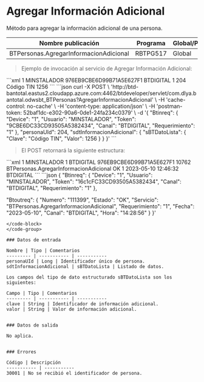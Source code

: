# Agregar Información Adicional 

Método para agregar la información adicional de una persona. 

Nombre publicación | Programa | Global/País 
--------- | ----------- | ----------- 
BTPersonas.AgregarInformacionAdicional | RBTPG517 | Global 

> Ejemplo de invocación al servicio de Agregar Información Adicional: 

<code-group> 
<code-block title="XML" active> 
```xml 
<soapenv:Envelope xmlns:soapenv="http://schemas.xmlsoap.org/soap/envelope/" xmlns:bts="http://uy.com.dlya.bantotal/BTSOA/"> 
   <soapenv:Header/> 
   <soapenv:Body> 
      <bts:BTPersonas.AgregarInformacionAdicional> 
         <bts:Btinreq> 
            <bts:Device>1</bts:Device> 
            <bts:Usuario>MINSTALADOR</bts:Usuario> 
            <bts:Token>976EB9CBE6D99B71A5E627F1</bts:Token> 
            <bts:Canal>BTDIGITAL</bts:Canal> 
            <bts:Requerimiento>1</bts:Requerimiento> 
         </bts:Btinreq> 
         <bts:personaUId>204</bts:personaUId> 
         <bts:sdtInformacionAdicional> 
            <bts:sBTDatoLista> 
               <bts:Clave>Código TIN</bts:Clave> 
               <bts:Valor>1256</bts:Valor> 
            </bts:sBTDatoLista> 
         </bts:sdtInformacionAdicional> 
      </bts:BTPersonas.AgregarInformacionAdicional> 
   </soapenv:Body> 
</soapenv:Envelope> 
``` 
</code-block> 

<code-block title="JSON"> 
```json 
curl -X POST \ 
	'http://btd-bantotal.eastus2.cloudapp.azure.com:4462/btdeveloper/servlet/com.dlya.bantotal.odwsbt_BTPersonas?AgregarInformacionAdicional' \ 
	-H 'cache-control: no-cache' \ 
	-H 'content-type: application/json' \ 
	-H 'postman-token: 52baf1dc-e302-90a6-0de1-24fa234c0379' \ 
	-d '{ 
	"Btinreq": { 
	  "Device": "1", 
	  "Usuario": "MINSTALADOR", 
	  "Token": "9CBE6DC33CD93505A5382434", 
	  "Canal": "BTDIGITAL", 
	  "Requerimiento": "1" 
	}, 
	"personaUId": 204, 
        "sdtInformacionAdicional": { 
          "sBTDatoLista": { 
            "Clave": "Código TIN", 
            "Valor": 1256 
          } 
        } 
}' 
``` 
</code-block> 
</code-group> 

> El POST retornará la siguiente estructura: 

<code-group> 
<code-block title="XML" active> 
```xml 
<SOAP-ENV:Envelope xmlns:SOAP-ENV="http://schemas.xmlsoap.org/soap/envelope/" xmlns:xsd="http://www.w3.org/2001/XMLSchema" xmlns:SOAP-ENC="http://schemas.xmlsoap.org/soap/encoding/" xmlns:xsi="http://www.w3.org/2001/XMLSchema-instance"> 
   <SOAP-ENV:Body> 
      <BTPersonas.AgregarInformacionAdicionalResponse xmlns="http://uy.com.dlya.bantotal/BTSOA/"> 
         <Btinreq> 
            <Device>1</Device> 
            <Usuario>MINSTALADOR</Usuario> 
            <Requerimiento>1</Requerimiento> 
            <Canal>BTDIGITAL</Canal> 
            <Token>976EB9CBE6D99B71A5E627F1</Token> 
         </Btinreq> 
         <Erroresnegocio></Erroresnegocio> 
         <Btoutreq> 
            <Numero>10762</Numero> 
            <Servicio>BTPersonas.AgregarInformacionAdicional</Servicio> 
            <Estado>OK</Estado> 
            <Requerimiento>1</Requerimiento> 
            <Fecha>2023-05-10</Fecha> 
            <Hora>12:46:32</Hora> 
            <Canal>BTDIGITAL</Canal> 
         </Btoutreq> 
      </BTPersonas.AgregarInformacionAdicionalResponse> 
   </SOAP-ENV:Body> 
</SOAP-ENV:Envelope> 
``` 
</code-block> 

<code-block title="JSON"> 
```json 
{ 
   "Btinreq": { 
      "Device": "1", 
      "Usuario": "MINSTALADOR", 
      "Token": "16c1cFC33CD93505A5382434", 
      "Canal": "BTDIGITAL", 
      "Requerimiento": "1" 
   }, 

   "Btoutreq": { 
      "Numero": "111399", 
      "Estado": "OK", 
      "Servicio": "BTPersonas.AgregarInformacionAdicional", 
      "Requerimiento": "1", 
      "Fecha": "2023-05-10", 
      "Canal": "BTDIGITAL", 
      "Hora": "14:28:56" 
   } 
}' 
``` 
</code-block> 
</code-group> 

### Datos de entrada 

Nombre | Tipo | Comentarios 
--------- | ----------- | ----------- 
personaUId | Long | Identificador único de persona. 
sdtInformacionAdicional | sBTDatoLista | Listado de datos. 

Los campos del tipo de dato estructurado sBTDatoLista son los siguientes: 

Campo | Tipo | Comentarios 
--------- | ----------- | ----------- 
clave | String | Identificador de información adicional. 
valor | String | Valor de información adicional. 


### Datos de salida 

No aplica. 


### Errores 

Código | Descripción 
----------- | ----------- 
30001 | No se recibió el identificador de persona. 


 
